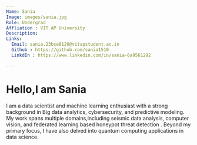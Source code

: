 ```yaml
---
Name: Sania
Image: images/sania.jpg
Role: Undergrad
Affliation : VIT AP University
Description: 
Links:
  Email: sania.23bce8120@vitapstudent.ac.in
  Github : https://github.com/sania1510
  LinkdIn : https://www.linkedin.com/in/sania-6a9561292

---
```



# Hello,I am **Sania**

I am a data scientist and machine learning enthusiast with a strong background in Big data analytics, cybersecurity, and predictive modeling.
My work spans multiple domains,including seismic data analysis, computer vision, and federated learning based honeypot threat detection . 
Beyond my primary focus, I have also delved into quantum computing applications in data science.
